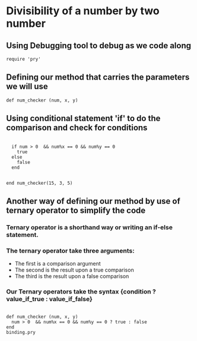 # Divisibility of a number by two number

## Using Debugging tool to debug as we code along

<code>require 'pry'</code>

## Defining our method that carries the parameters we will use

<code>def num_checker (num, x, y)</code>

## Using conditional statement 'if' to do the comparison and check for conditions

<code>
  if num > 0  && num%x == 0 && num%y == 0
    true
  else
    false
  end

end
num_checker(15, 3, 5)
</code>

## Another way of defining our method by use of ternary operator to simplify the code


### Ternary operator is a shorthand way or writing an if-else statement.

### The ternary operator take three arguments:

- The first is a comparison argument
- The second is the result upon a true comparison
- The third is the result upon a false comparison

### Our Ternary operators take the syntax {condition ? value_if_true : value_if_false}

<code>
def num_checker (num, x, y)
  num > 0  && num%x == 0 && num%y == 0 ? true : false
end
binding.pry
</code>
